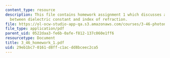 ```yaml
---
content_type: resource
description: This file contains homework assignment 1 which discusses about  relationship
  between dielectric constant and index of refraction.
file: https://ol-ocw-studio-app-qa.s3.amazonaws.com/courses/3-46-photonic-materials-and-devices-spring-2006/29eb1bc70161d8ffc1acdd8bceec2ca5_3_46_homework_1.pdf
file_type: application/pdf
parent_uid: 0522daa3-fe6b-0afe-f812-137c060e1ff6
resourcetype: Document
title: 3_46_homework_1.pdf
uid: 29eb1bc7-0161-d8ff-c1ac-dd8bceec2ca5
---
```

